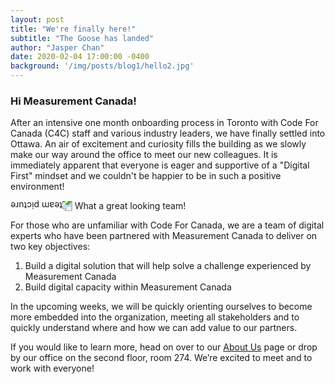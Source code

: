 ```yaml
---
layout: post
title: "We're finally here!"
subtitle: "The Goose has landed"
author: "Jasper Chan"
date: 2020-02-04 17:00:00 -0400
background: '/img/posts/blog1/hello2.jpg'
---
```


<h3>Hi Measurement Canada!</h3>

<p>After an intensive one month onboarding process in Toronto with Code For Canada (C4C) staff and various industry leaders, we have finally settled into Ottawa. An air of excitement and curiosity fills the building as we slowly make our way around the office to meet our new colleagues. It is immediately apparent that everyone is eager and supportive of a "Digital First" mindset and we couldn't be happier to be in such a positive environment! </p> 

<img class="img-fluid" src="/img/posts/blog1/IMG_4878.jpg" alt="team picture" style="transform:rotate(180deg);">
<span class="caption text-muted">What a great looking team!</span>

<p>For those who are unfamiliar with Code For Canada, we are a team of digital experts who have been partnered with Measurement Canada to deliver on two key objectives:</p>

<p></p>

<ol class="pg-list">
  <li>Build a digital solution that will help solve a challenge experienced by Measurement Canada</li>
  <li>Build digital capacity within Measurement Canada</li>
</ol>
<p></p>

<p>In the upcoming weeks, we will be quickly orienting ourselves to become more embedded into the organization, meeting all stakeholders and to quickly understand where and how we can add value to our partners. </p>

<p>If you would like to learn more, head on over to our <a href="https://pixel-gram.github.io/pixel-gram.github.io/about">About Us</a> page or drop by our office on the second floor, room 274. We’re excited to meet and to work with everyone!</p>
